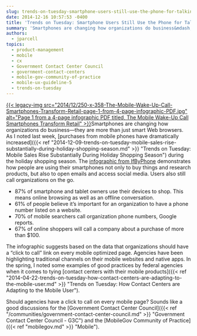```yaml
---
slug: trends-on-tuesday-smartphone-users-still-use-the-phone-for-talking
date: 2014-12-16 10:57:53 -0400
title: 'Trends on Tuesday: Smartphone Users Still Use the Phone for Talking'
summary: 'Smartphones are changing how organizations do business&mdash;they are more than just smart Web browsers. As I noted last week, purchases from mobile phones have dramatically increased during the holiday shopping season. The infographic from IfByPhone demonstrates how people are using'
authors:
  - jparcell
topics:
  - product-management
  - mobile
  - cx
  - Government Contact Center Council
  - government-contact-centers
  - mobile-gov-community-of-practice
  - mobile-ux-guideline-5
  - trends-on-tuesday
---
```


[{{< legacy-img src="2014/12/250-x-358-The-Mobile-Wake-Up-Call-Smartphones-Transform-Retail-page-1-from-4-page-infographic-PDF.jpg" alt="Page 1 from a 4-page infographic PDF titled, The Mobile Wake-Up Call Smartphones Transform Retail" >}}](http://pub-ifbyphone-com.wpengine.netdna-cdn.com/wp-content/uploads/2014/12/Mobile-Impact-6.pdf)Smartphones are changing how organizations do business—they are more than just smart Web browsers. As I noted last week, [purchases from mobile phones have dramatically increased]({{< ref "2014-12-09-trends-on-tuesday-mobile-sales-rise-substantially-during-holiday-shopping-season.md" >}} "Trends on Tuesday: Mobile Sales Rise Substantially During Holiday Shopping Season") during the holiday shopping season. The [infographic from IfByPhone](http://pub-ifbyphone-com.wpengine.netdna-cdn.com/wp-content/uploads/2014/12/Mobile-Impact-6.pdf) demonstrates how people are using their smartphones not only to buy things and research products, but also to open emails and access social media. Users also still call organizations on the go.

  * 87% of smartphone and tablet owners use their devices to shop. This means online browsing as well as an offline conversation.
  * 61% of people believe it&#8217;s important for an organization to have a phone number listed on a website.
  * 70% of mobile searchers call organization phone numbers, Google reports.
  * 67% of online shoppers will call a company about a purchase of more than $100.

The infographic suggests based on the data that organizations should have a &#8220;click to call&#8221; link on every mobile optimized page. Agencies have been highlighting traditional channels on their mobile websites and native apps. In the spring, I noted some examples of good practices by federal agencies when it comes to tying [contact centers with their mobile products]({{< ref "2014-04-22-trends-on-tuesday-how-contact-centers-are-adapting-to-the-mobile-user.md" >}} "Trends on Tuesday: How Contact Centers are Adapting to the Mobile User").

Should agencies have a click to call on every mobile page? Sounds like a good discussions for the [Government Contact Center Council]({{< ref "/communities/government-contact-center-council.md" >}} "Government Contact Center Council - G3C") and the [MobileGov Community of Practice]({{< ref "mobilegov.md" >}} "Mobile").